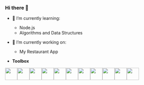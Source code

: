 ### Hi there 👋

- 🌱 I’m currently learning:
   - Node.js 
   - Algorithms and Data Structures

- 🔭 I’m currently working on:
   - My Restaurant App
  
- **Toolbox**
<div style="display: flex;">
<img src="https://cdn.jsdelivr.net/gh/devicons/devicon@latest/icons/javascript/javascript-original.svg" style="height: 40px; width: 40px;" />
<img src="https://cdn.jsdelivr.net/gh/devicons/devicon@latest/icons/typescript/typescript-original.svg" style="height: 40px; width: 40px;" />
<img src="https://cdn.jsdelivr.net/gh/devicons/devicon@latest/icons/react/react-original.svg" style="height: 40px; width: 40px;" />
<img src="https://cdn.jsdelivr.net/gh/devicons/devicon@latest/icons/redux/redux-original.svg" style="height: 40px; width: 40px;" />
<img src="https://cdn.jsdelivr.net/gh/devicons/devicon@latest/icons/nextjs/nextjs-original.svg" style="height: 40px; width: 40px;" />
<img src="https://cdn.jsdelivr.net/gh/devicons/devicon@latest/icons/nodejs/nodejs-original-wordmark.svg" style="height: 40px; width: 40px;"/>
<img src="https://cdn.jsdelivr.net/gh/devicons/devicon@latest/icons/html5/html5-plain.svg" style="height: 40px; width: 40px;" />
<img src="https://cdn.jsdelivr.net/gh/devicons/devicon@latest/icons/css3/css3-plain.svg" style="height: 40px; width: 40px;"/>
<img src="https://cdn.jsdelivr.net/gh/devicons/devicon@latest/icons/git/git-original.svg" style="height: 40px; width: 40px;" />
<img src="https://cdn.jsdelivr.net/gh/devicons/devicon@latest/icons/jest/jest-plain.svg" style="height: 40px; width: 40px;" />
<img src="https://cdn.jsdelivr.net/gh/devicons/devicon@latest/icons/cypressio/cypressio-original.svg" style="height: 40px; width: 40px;" />
          
</div>

<!--
**alice-rami/alice-rami** is a ✨ _special_ ✨ repository because its `README.md` (this file) appears on your GitHub profile.

Here are some ideas to get you started:

- 🔭 I’m currently working on ...
- 🌱 I’m currently learning ...
- 👯 I’m looking to collaborate on ...
- 🤔 I’m looking for help with ...
- 💬 Ask me about ...
- 📫 How to reach me: ...
- 😄 Pronouns: ...
- ⚡ Fun fact: ...
-->
